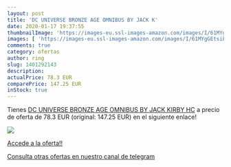 ```yaml
---
layout: post
title: 'DC UNIVERSE BRONZE AGE OMNIBUS BY JACK K'
date: 2020-01-17 19:37:55
thumbnailImage: 'https://images-eu.ssl-images-amazon.com/images/I/61MYgGEtsiL._SL200_.jpg'
images: [ 'https://images-eu.ssl-images-amazon.com/images/I/61MYgGEtsiL._SL200_.jpg' ]
comments: true
category: ofertas
author: ring
slug: 1401292143
description:
actualPrice: 78.3 EUR
comparePrice: 147.25 EUR
inStock: true
---
```


Tienes [DC UNIVERSE BRONZE AGE OMNIBUS BY JACK KIRBY HC](https://www.amazon.com/dp/1401292143/?tag=redken08-20) a precio de oferta de 78.3 EUR (original: 147.25 EUR) en el siguiente enlace!

[![](https://images-eu.ssl-images-amazon.com/images/I/61MYgGEtsiL._SL200_.jpg)](https://www.amazon.com/dp/1401292143/?tag=redken08-20)

[Accede a la oferta!!](https://www.amazon.com/dp/1401292143/?tag=redken08-20)

[Consulta otras ofertas en nuestro canal de telegram](https://t.me/s/ofertas25)
